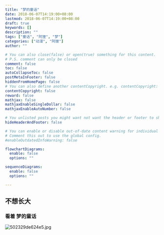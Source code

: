 ```yaml
---
title: "梦的童话"
date: 2018-06-07T14:19:00+08:00
lastmod: 2018-06-07T14:19:00+08:00
draft: true
keywords: []
description: ""
tags: ["童话", "阿狸", "梦"]
categories: ["动漫", "阿狸"]
author: ""

# You can also close(false) or open(true) something for this content.
# P.S. comment can only be closed
comment: false
toc: false
autoCollapseToc: false
postMetaInFooter: false
hiddenFromHomePage: false
# You can also define another contentCopyright. e.g. contentCopyright: "This is another copyright."
contentCopyright: false
reward: false
mathjax: false
mathjaxEnableSingleDollar: false
mathjaxEnableAutoNumber: false

# You unlisted posts you might want not want the header or footer to show
hideHeaderAndFooter: false

# You can enable or disable out-of-date content warning for individual post.
# Comment this out to use the global config.
#enableOutdatedInfoWarning: false

flowchartDiagrams:
  enable: false
  options: ""

sequenceDiagrams: 
  enable: false
  options: ""

---
```


## 不想长大

### 看着 梦的童话

![502329de624e5.jpg][2]

  [2]: https://dn-blog-891125-com.qbox.me/usr/uploads/2015/04/3097760634.jpg